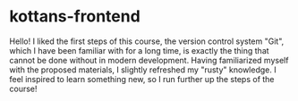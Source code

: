 # kottans-frontend

Hello! I liked the first steps of this course, the version control system "Git", which I have been familiar with for a long time, is exactly the thing that cannot be done without in modern development. Having familiarized myself with the proposed materials, I slightly refreshed my "rusty" knowledge. I feel inspired to learn something new, so I run further up the steps of the course!

